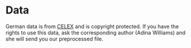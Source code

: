 # Data

German data is from [CELEX](https://catalog.ldc.upenn.edu/LDC96L14) and is copyright protected.
If you have the rights to use this data, ask the corresponding author (Adina Williams) and she will send you our preprocessed file.
